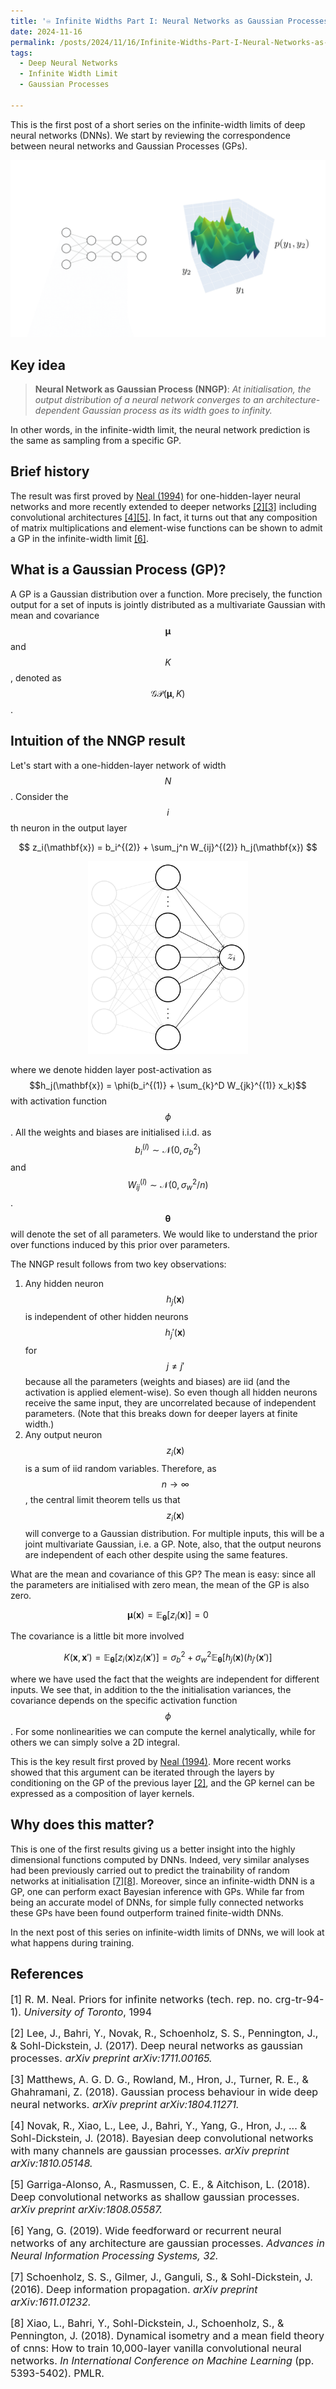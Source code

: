 ```yaml
---
title: '♾️ Infinite Widths Part I: Neural Networks as Gaussian Processes'
date: 2024-11-16
permalink: /posts/2024/11/16/Infinite-Widths-Part-I-Neural-Networks-as-Gaussian-Processes/
tags:
  - Deep Neural Networks
  - Infinite Width Limit
  - Gaussian Processes

---
```


This is the first post of a short series on the infinite-width limits of deep neural networks (DNNs). We start by 
reviewing the correspondence between neural networks and Gaussian Processes (GPs).

<p align="center">
    <img src="https://raw.githubusercontent.com/francesco-innocenti/francesco-innocenti.github.io/master/_posts/imgs/nngp.gif" style="zoom:65%;" />
</p>

## Key idea
> **Neural Network as Gaussian Process (NNGP)**: *At initialisation, the output distribution of a neural network 
> converges to an architecture-dependent Gaussian process as its width goes to infinity.*

In other words, in the infinite-width limit, the neural network prediction is the same as sampling from a specific GP.

## Brief history
The result was first proved by [Neal (1994)](https://glizen.com/radfordneal/ftp/pin.pdf) for one-hidden-layer neural 
networks and more recently extended to deeper networks [[2]](#2)[[3]](#3) including convolutional 
architectures [[4]](#4)[[5]](#5). In fact, it turns out that any composition of matrix multiplications and element-wise 
functions can be shown to admit a GP in the infinite-width limit [[6]](#6).

## What is a Gaussian Process (GP)?
A GP is a Gaussian distribution over a function. More precisely, the function output for a set of inputs is jointly 
distributed as a multivariate Gaussian with mean and covariance $$\boldsymbol{\mu}$$ and $$K$$, denoted as 
$$\mathcal{GP}(\boldsymbol{\mu}, K)$$.

## Intuition of the NNGP result
Let's start with a one-hidden-layer network of width $$N$$. Consider the $$i$$th neuron in the output layer

$$
z_i(\mathbf{x}) = b_i^{(2)} + \sum_j^n W_{ij}^{(2)} h_j(\mathbf{x})
$$

<p align="center">
    <img src="https://raw.githubusercontent.com/francesco-innocenti/francesco-innocenti.github.io/master/_posts/imgs/one-hidden-net.png" style="zoom:65%;" />
</p>

where we denote hidden layer post-activation as $$h_j(\mathbf{x}) = \phi(b_i^{(1)} + \sum_{k}^D W_{jk}^{(1)} x_k)$$ with 
activation function $$\phi$$. All the weights and biases are initialised i.i.d. as 
$$b_i^{(l)} \sim \mathcal{N}(0, \sigma_b^2)$$ and $$W_{ij}^{(l)} \sim \mathcal{N}(0, \sigma_w^2/n)$$. 
$$\boldsymbol{\theta}$$ will denote the set of all parameters. We would like to understand the prior over functions
induced by this prior over parameters.

The NNGP result follows from two key observations:
1. Any hidden neuron $$h_j(\mathbf{x})$$ is independent of other hidden neurons $$h_j'(\mathbf{x})$$ for $$j \neq j'$$ 
because all the parameters (weights and biases) are iid (and the activation is applied element-wise). So even though all 
hidden neurons receive the same input, they are uncorrelated because of independent parameters. (Note that this breaks 
down for deeper layers at finite width.)
2. Any output neuron $$z_i(\mathbf{x})$$ is a sum of iid random variables. Therefore, as $$n \rightarrow \infty$$, the 
central limit theorem tells us that $$z_i(\mathbf{x})$$ will converge to a Gaussian distribution. For multiple inputs, 
this will be a joint multivariate Gaussian, i.e. a GP. Note, also, that the output neurons are independent of each other
despite using the same features.

What are the mean and covariance of this GP? The mean is easy: since all the parameters are initialised with zero mean, 
the mean of the GP is also zero.

$$
\boldsymbol{\mu}(\mathbf{x}) = \mathbb{E}_{\boldsymbol{\theta}}[z_i(\mathbf{x})] = 0
$$

The covariance is a little bit more involved

$$
K(\mathbf{x}, \mathbf{x}') = \mathbb{E}_{\boldsymbol{\theta}}[z_i(\mathbf{x})z_i(\mathbf{x}')] = \sigma^2_b + \sigma^2_w \mathbb{E}_{\boldsymbol{\theta}}[h_j(\mathbf{x})(h_{j'}(\mathbf{x}')]
$$

where we have used the fact that the weights are independent for different inputs. We see that, in addition to the
the initialisation variances, the covariance depends on the specific activation function $$\phi$$. For some 
nonlinearities we can compute the kernel analytically, while for others we can simply solve a 2D integral.

This is the key result first proved by [Neal (1994)](https://glizen.com/radfordneal/ftp/pin.pdf). More recent 
works showed that this argument can be iterated through the layers by conditioning on the GP of the previous layer 
[[2]](#2), and the GP kernel can be expressed as a composition of layer kernels.

## Why does this matter?
This is one of the first results giving us a better insight into the highly dimensional functions computed by DNNs. 
Indeed, very similar analyses had been previously carried out to predict the trainability of random networks at 
initialisation [[7]](#7)[[8]](#8). Moreover, since an infinite-width DNN is a GP, one can perform exact Bayesian 
inference with GPs. While far from being an accurate model of DNNs, for simple fully connected networks these 
GPs have been found outperform trained finite-width DNNs.

In the next post of this series on infinite-width limits of DNNs, we will look at what happens during training.


## References

<p> <font size="3"> <a id="1">[1]</a> 
R. M. Neal. Priors for infinite networks (tech. rep. no. crg-tr-94-1). <i>University of Toronto</i>, 1994</font> </p>

<p> <font size="3"> <a id="2">[2]</a> 
Lee, J., Bahri, Y., Novak, R., Schoenholz, S. S., Pennington, J., & Sohl-Dickstein, J. (2017). Deep neural networks as 
gaussian processes. <i>arXiv preprint arXiv:1711.00165.</i> </font> </p>

<p> <font size="3"> <a id="3">[3]</a> 
Matthews, A. G. D. G., Rowland, M., Hron, J., Turner, R. E., & Ghahramani, Z. (2018). Gaussian process behaviour in wide 
deep neural networks. <i>arXiv preprint arXiv:1804.11271.</i> </font> </p>

<p> <font size="3"> <a id="4">[4]</a> 
Novak, R., Xiao, L., Lee, J., Bahri, Y., Yang, G., Hron, J., ... & Sohl-Dickstein, J. (2018). Bayesian deep convolutional 
networks with many channels are gaussian processes. <i>arXiv preprint arXiv:1810.05148.</i> </font> </p>

<p> <font size="3"> <a id="5">[5]</a> 
Garriga-Alonso, A., Rasmussen, C. E., & Aitchison, L. (2018). Deep convolutional networks as shallow gaussian processes. 
<i>arXiv preprint arXiv:1808.05587.</i> </font> </p>

<p> <font size="3"> <a id="6">[6]</a> 
Yang, G. (2019). Wide feedforward or recurrent neural networks of any architecture are gaussian processes. <i>Advances 
in Neural Information Processing Systems, 32.</i> </font> </p>

<p> <font size="3"> <a id="7">[7]</a> 
Schoenholz, S. S., Gilmer, J., Ganguli, S., & Sohl-Dickstein, J. (2016). Deep information propagation. <i>arXiv preprint 
arXiv:1611.01232.</i> </font> </p>

<p> <font size="3"> <a id="8">[8]</a> 
Xiao, L., Bahri, Y., Sohl-Dickstein, J., Schoenholz, S., & Pennington, J. (2018). Dynamical isometry and a mean field 
theory of cnns: How to train 10,000-layer vanilla convolutional neural networks. <i>In International Conference on
Machine Learning</i> (pp. 5393-5402). PMLR.</font> </p>
